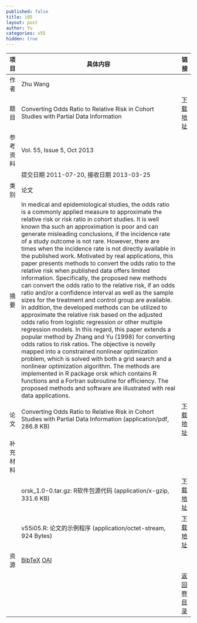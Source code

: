 ```yaml
---
published: false
title: i05
layout: post
author: Yu
categories: v55
hidden: true
---
```


| 项目 | 具体内容 | 链接 |
|---:|---|---|
| 作者 | Zhu Wang| |
| 题目 |Converting Odds Ratio to Relative Risk in Cohort Studies with Partial Data Information | [下载地址](http://www.jstatsoft.org/v55/i05/paper) |
| 参考资料 |Vol. 55, Issue 5, Oct 2013 | |
| | 提交日期 2011-07-20, 接收日期 2013-03-25| | 
| 类别 | 论文| |
| 摘要 | In medical and epidemiological studies, the odds ratio is a commonly applied measure to approximate the relative risk or risk ratio in cohort studies. It is well known tha such an approximation is poor and can generate misleading conclusions, if the incidence rate of a study outcome is not rare. However, there are times when the incidence rate is not directly available in the published work. Motivated by real applications, this paper presents methods to convert the odds ratio to the relative risk when published data offers limited information. Specifically, the proposed new methods can convert the odds ratio to the relative risk, if an odds ratio and/or a confidence interval as well as the sample sizes for the treatment and control group are available. In addition, the developed methods can be utilized to approximate the relative risk based on the adjusted odds ratio from logistic regression or other multiple regression models. In this regard, this paper extends a popular method by Zhang and Yu (1998) for converting odds ratios to risk ratios. The objective is novelly mapped into a constrained nonlinear optimization problem, which is solved with both a grid search and a nonlinear optimization algorithm. The methods are implemented in R package orsk which contains R functions and a Fortran subroutine for efficiency. The proposed methods and software are illustrated with real data applications.| |
| 论文 | Converting Odds Ratio to Relative Risk in Cohort Studies with Partial Data Information  (application/pdf, 286.8 KB)| [下载地址](http://www.jstatsoft.org/v55/i05/paper) |
| 补充材料 | | |
| |orsk_1.0-0.tar.gz: R软件包源代码  (application/x-gzip, 331.6 KB)|  [下载地址](http://www.jstatsoft.org/v55/i05/supp/1) |
| |v55i05.R:          论文的示例程序  (application/octet-stream, 924 Bytes)|  [下载地址](http://www.jstatsoft.org/v55/i05/supp/2) |
| 资源 | [BibTeX](http://www.jstatsoft.org/v55/i05/bibtex) [OAI](http://www.jstatsoft.org/oai?verb=GetRecord&identifier=oai.jstatsoft/v55/i05&prefix=oai_dc)| |
| |  | [返回卷目录]({{site.baseurl}}/volume/v55.html) |
